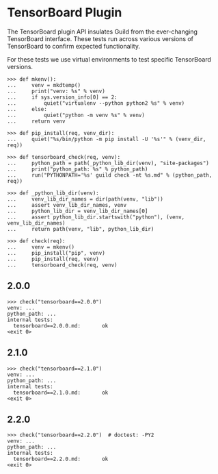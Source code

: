 # TensorBoard Plugin

The TensorBoard plugin API insulates Guild from the ever-changing
TensorBoard interface. These tests run across various versions of
TensorBoard to confirm expected functionality.

For these tests we use virtual environments to test specific
TensorBoard versions.

    >>> def mkenv():
    ...     venv = mkdtemp()
    ...     print("venv: %s" % venv)
    ...     if sys.version_info[0] == 2:
    ...         quiet("virtualenv --python python2 %s" % venv)
    ...     else:
    ...         quiet("python -m venv %s" % venv)
    ...     return venv

    >>> def pip_install(req, venv_dir):
    ...     quiet("%s/bin/python -m pip install -U '%s'" % (venv_dir, req))

    >>> def tensorboard_check(req, venv):
    ...     python_path = path(_python_lib_dir(venv), "site-packages")
    ...     print("python_path: %s" % python_path)
    ...     run("PYTHONPATH='%s' guild check -nt %s.md" % (python_path, req))

    >>> def _python_lib_dir(venv):
    ...     venv_lib_dir_names = dir(path(venv, "lib"))
    ...     assert venv_lib_dir_names, venv
    ...     python_lib_dir = venv_lib_dir_names[0]
    ...     assert python_lib_dir.startswith("python"), (venv, venv_lib_dir_names)
    ...     return path(venv, "lib", python_lib_dir)

    >>> def check(req):
    ...     venv = mkenv()
    ...     pip_install("pip", venv)
    ...     pip_install(req, venv)
    ...     tensorboard_check(req, venv)

## 2.0.0

    >>> check("tensorboard==2.0.0")
    venv: ...
    python_path: ...
    internal tests:
      tensorboard==2.0.0.md:       ok
    <exit 0>

## 2.1.0

    >>> check("tensorboard==2.1.0")
    venv: ...
    python_path: ...
    internal tests:
      tensorboard==2.1.0.md:       ok
    <exit 0>

## 2.2.0

    >>> check("tensorboard==2.2.0")  # doctest: -PY2
    venv: ...
    python_path: ...
    internal tests:
      tensorboard==2.2.0.md:       ok
    <exit 0>
